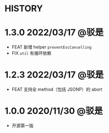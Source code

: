HISTORY
===

# 1.3.0 2022/03/17 @驳是

* FEAT 新增 helper `preventEscCancelling`
* FIX `util` 有循环依赖

# 1.2.3 2022/03/17 @驳是

* FEAT 支持全 method（包括 JSONP）的 abort

# 1.0.0 2020/11/30 @驳是

* 开源第一版
